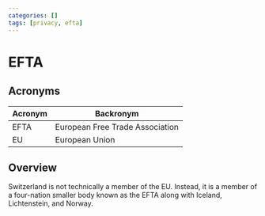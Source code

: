 ```yaml
---
categories: []
tags: [privacy, efta]
---
```


# EFTA

## Acronyms

| Acronym | Backronym |
| - | - |
| EFTA | European Free Trade Association |
| EU | European Union |

## Overview

Switzerland is not technically a member of the EU. Instead, it is a member of a four-nation smaller body known as the EFTA along with Iceland, Lichtenstein, and Norway.
